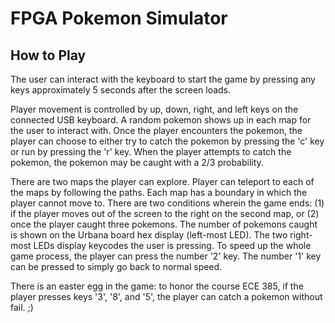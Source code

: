 # FPGA Pokemon Simulator

## How to Play

The user can interact with the keyboard to start the game by pressing any keys approximately 5 seconds after the screen loads.

Player movement is controlled by up, down, right, and left keys on the connected USB keyboard. A random pokemon shows up in each map for the user to interact with. Once the player encounters the pokemon, the player can choose to either try to catch the pokemon by pressing the 'c' key or run by pressing the 'r' key. When the player attempts to catch the pokemon, the pokemon may be caught with a 2/3 probability. 

There are two maps the player can explore. Player can teleport to each of the maps by following the paths. Each map has a boundary in which the player cannot move to. There are two conditions wherein the game ends: (1) if the player moves out of the screen to the right on the second map, or (2) once the player caught three pokemons. The number of pokemons caught is shown on the Urbana board hex display (left-most LED). The two right-most LEDs display keycodes the user is pressing. To speed up the whole game process, the player can press the number '2' key. The number '1' key can be pressed to simply go back to normal speed.

There is an easter egg in the game: to honor the course ECE 385, if the player presses keys '3', '8', and '5', the player can catch a pokemon without fail. ;)
